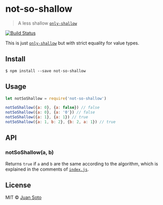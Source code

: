 # not-so-shallow

> A less shallow [`only-shallow`](https://github.com/othiym23/only-shallow)

[![Build Status](https://travis-ci.org/sotojuan/not-so-shallow.svg?branch=master)](https://travis-ci.org/sotojuan/not-so-shallow)

This is just [`only-shallow`](https://github.com/othiym23/only-shallow) but with strict equality for value types.

## Install

```
$ npm install --save not-so-shallow
```

## Usage

```js
let notSoShallow = require('not-so-shallow')

notSoShallow({a: 0}, {a: false}) // false
notSoShallow({a: 0}, {a: '0'}) // false
notSoShallow({a: 1}, {a: 1}) // true
notSoShallow({a: 1, b: 2}, {b: 2, a: 1}) // true
```

## API

### notSoShallow(a, b)

Returns `true` if `a` and `b` are the same according to the algorithm, which is
explained in the comments of [`index.js`](https://github.com/sotojuan/not-so-shallow/blob/master/index.js).

## License

MIT © [Juan Soto](http://juansoto.me)
